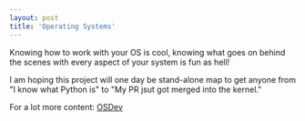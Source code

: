 ```yaml
---
layout: post
title: 'Operating Systems'
---
```

<p>Knowing how to work with your OS is cool, knowing what goes on behind the
scenes with every aspect of your system is fun as hell!</p>

<p>I am hoping this project will one day be stand-alone map to get anyone from
"I know what Python is" to "My PR jsut got merged into the kernel."</p>

<p>For a lot more content: <a href="ihttps://wiki.osdev.org/Expanded_Main_Page" target="_blank">OSDev</a></p>



<!--{% include image.html url="https://lenpaul.github.io/Lagrange/" image="/projects/proj-2/lagrange-full.jpg" %}-->

<!--{% include image.html url="https://lenpaul.github.io/Lagrange/journal/Working-With-Lagrange.html" image="/projects/proj-2/lagrange-post.jpg" %}-->
